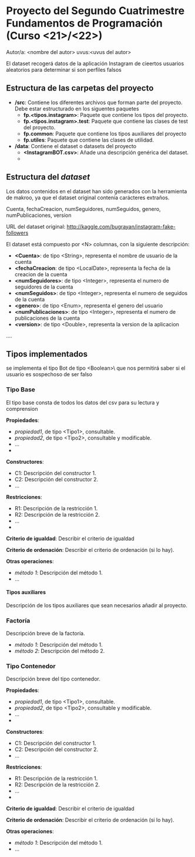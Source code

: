 # Proyecto del Segundo Cuatrimestre Fundamentos de Programación (Curso  \<21\>/\<22\>)
Autor/a: \<nombre del autor\>   uvus:\<uvus del autor\>

El dataset recogerá datos de la aplicación Instagram de cieertos usuarios aleatorios para determinar si son perfiles falsos

## Estructura de las carpetas del proyecto

* **/src**: Contiene los diferentes archivos que forman parte del proyecto. Debe estar estructurado en los siguentes paquetes
  * **fp.\<tipos.instagram\>**: Paquete que contiene los tipos del proyecto.
  * **fp.\<tipos.instagram\>.test**: Paquete que contiene las clases de test del proyecto.
  * **fp.common**: Paquete que contiene los tipos auxiliares del proyecto
  * **fp.utiles**:  Paquete que contiene las clases de utilidad. 
* **/data**: Contiene el dataset o datasets del proyecto
    * **\<InstagramBOT.csv\>**: Añade una descripción genérica del dataset.
    *     
## Estructura del *dataset*

Los datos contenidos en el dataset han sido generados con la herramienta de makroo, ya que el dataset original contenía carácteres extraños.

Cuenta, fechaCreacion, numSeguidores, numSeguidos, genero, numPublicaciones, version

URL del dataset original: http://kaggle.com/bugrayan/instagram-fake-followers

El dataset está compuesto por \<N\> columnas, con la siguiente descripción:

* **\<Cuenta>**: de tipo \<String\>, representa el nombre de usuario de la cuenta
* **\<fechaCreacion**: de tipo \<LocalDate\>, representa la fecha de la creacion de la cuenta
* **\<numSeguidores>**: de tipo \<Integer\>, representa el numero de seguidores de la cuenta
* **\<numSeguidos>**: de tipo \<Integer\>, representa el numero de seguidos de la cuenta
* **\<genero>**: de tipo \<Enum\>, representa el genero del usuario
* **\<numPublicaciones>**: de tipo \<Integer\>, representa el numero de publicaciones de la cuenta
* **\<version>**: de tipo \<Double\>, representa la version de la aplicacion

....

## Tipos implementados

se implementa el tipo Bot de tipo \<Boolean>\ que nos permitirá saber si el usuario es sospechoso de ser falso

### Tipo Base

El tipo base consta de todos los datos del csv para su lectura y comprension

**Propiedades**:

- _propiedad1_, de tipo \<Tipo1\>, consultable. 
- _propiedad2_, de tipo \<Tipo2\>, consultable y modificable. 
- ...
- 
**Constructores**: 

- C1: Descripción del constructor 1.
- C2: Descripción del constructor 2.
- ...

**Restricciones**:
 
- R1: Descripción de la restricción 1.
- R2: Descripción de la restricción 2.
- ...
- 
**Criterio de igualdad**: Describir el criterio de igualdad

**Criterio de ordenación**: Describir el criterio de ordenación (si lo hay).

**Otras operaciones**:
 
-	_método 1_: Descripción del método 1.
- ...

#### Tipos auxiliares
Descripción de los tipos auxiliares que sean necesarios añadir al proyecto.

### Factoría
Descripción breve de la factoría.

- _método 1_: Descripción del método 1.
-	_método 2_: Descripción del método 2.

### Tipo Contenedor

Descripción breve del tipo contenedor.

**Propiedades**:

- _propiedad1_, de tipo \<Tipo1\>, consultable. 
- _propiedad2_, de tipo \<Tipo2\>, consultable y modificable. 
- ...
- 
**Constructores**: 

- C1: Descripción del constructor 1.
- C2: Descripción del constructor 2.
- ...

**Restricciones**:
 
- R1: Descripción de la restricción 1.
- R2: Descripción de la restricción 2.
- ...
- 
**Criterio de igualdad**: Describir el criterio de igualdad

**Criterio de ordenación**: Describir el criterio de ordenación (si lo hay).

**Otras operaciones**:
 
-	_método 1_: Descripción del método 1.
- ...
